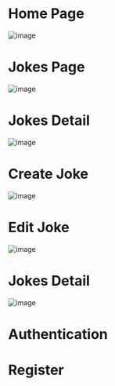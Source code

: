 <h1>Home Page</h1>

![image](https://github.com/user-attachments/assets/3382372a-61cf-4409-a5ae-2377abbcfe76)

<h1>Jokes Page</h1>

![image](https://github.com/user-attachments/assets/05f2e366-70e1-456d-bbe2-cf8e229d4845)

<h1>Jokes Detail</h1>

![image](https://github.com/user-attachments/assets/27bda5b9-6cb6-45d6-8d75-02bb87b5e598)

<h1>Create Joke</h1>

![image](https://github.com/user-attachments/assets/e9262f7d-e900-4b74-b79f-b716131a583a)

<h1>Edit Joke</h1>

![image](https://github.com/user-attachments/assets/c3b102a4-7df4-4029-bfcf-8083c0c4867b)

<h1>Jokes Detail</h1>

![image](https://github.com/user-attachments/assets/54e91176-0281-450c-9db1-07ed6e85c4d2)

<h1>Authentication </h1>
<h1>Register</h1>
